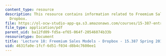 ```yaml
---
content_type: resource
description: This resource contains information related to Freemium Sales Models -
  Dropbox.
file: https://ol-ocw-studio-app-qa.s3.amazonaws.com/courses/15-387-entrepreneurial-sales-spring-2015/4631fa0e1fcf6d51f034d8b4c7600ee1_MIT15_387S15_Lecture18.pdf
file_type: application/pdf
parent_uid: ba12fd09-fd5a-ef65-064f-20546074b33b
resourcetype: Document
title: 'Lecture 18: Freemium Sales Models - Dropbox - 15.387 Spring 2015'
uid: 4631fa0e-1fcf-6d51-f034-d8b4c7600ee1
---
```

